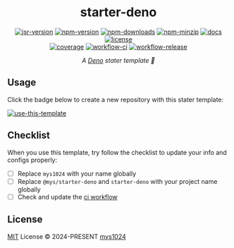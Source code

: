 <div align="center">

# starter-deno

[![jsr-version](https://img.shields.io/jsr/v/%40mys/starter-deno?style=flat-square&color=%23f7df1e)](https://jsr.io/@mys/starter-deno)
[![npm-version](https://img.shields.io/npm/v/starter-deno?style=flat-square&color=%23cb3837)](https://www.npmjs.com/package/starter-deno)
[![npm-downloads](https://img.shields.io/npm/dy/starter-deno?&style=flat-square)](https://www.npmjs.com/package/starter-deno)
[![npm-minzip](https://img.shields.io/bundlephobia/minzip/starter-deno?style=flat-square&label=minzip)](https://bundlephobia.com/package/starter-deno)
[![docs](https://img.shields.io/badge/docs-reference-blue?style=flat-square)](https://jsr.io/@mys/starter-deno/doc?style=flat-square)
[![license](https://img.shields.io/github/license/mys1024/starter-deno?&style=flat-square)](./LICENSE)<br/>
[![coverage](https://img.shields.io/codecov/c/github/mys1024/starter-deno?style=flat-square)](https://app.codecov.io/gh/mys1024/starter-deno)
[![workflow-ci](https://img.shields.io/github/actions/workflow/status/mys1024/starter-deno/ci.yml?label=ci&style=flat-square)](https://github.com/mys1024/starter-deno/actions/workflows/ci.yml)
[![workflow-release](https://img.shields.io/github/actions/workflow/status/mys1024/starter-deno/release.yml?label=release&style=flat-square)](https://github.com/mys1024/starter-deno/actions/workflows/release.yml)

_A [Deno](https://deno.com/) stater template 🦕_

</div>

## Usage

Click the badge below to create a new repository with this stater template:

[![use-this-template](https://img.shields.io/badge/use-this%20template-%2386efac?style=for-the-badge&logo=github)](https://github.com/new?template_name=starter-deno&template_owner=mys1024)

## Checklist

When you use this template, try follow the checklist to update your info and
configs properly:

- [ ] Replace `mys1024` with your name globally
- [ ] Replace `@mys/starter-deno` and `starter-deno` with your project name
      globally
- [ ] Check and update the [ci workflow](.github/workflows/ci.yml)

## License

[MIT](./LICENSE) License &copy; 2024-PRESENT
[mys1024](https://github.com/mys1024)
